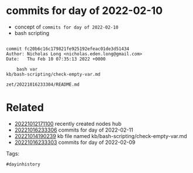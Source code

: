 # commits for day of 2022-02-10

- concept of `commits for day of 2022-02-10`
- bash scripting

```

commit fc20b6c16c179821fe925192efeac01de3d51434
Author: Nicholas Long <nicholas.eden.long@gmail.com>
Date:   Thu Feb 10 07:35:13 2022 +0000

    bash var
kb/bash-scripting/check-empty-var.md
```

` zet/20221016233304/README.md `

# Related

- [20221012171100](/zet/20221012171100/README.md) recently created nodes hub
- [20221016233306](/zet/20221016233306/README.md) commits for day of 2022-02-11
- [20221014190239](/zet/20221014190239/README.md) kb file named kb/bash-scripting/check-empty-var.md
- [20221016233303](/zet/20221016233303/README.md) commits for day of 2022-02-09

Tags:

    #dayinhistory
